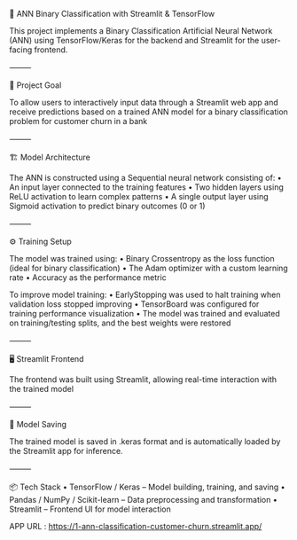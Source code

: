 🧠 ANN Binary Classification with Streamlit & TensorFlow

This project implements a Binary Classification Artificial Neural Network (ANN) using TensorFlow/Keras for the backend and Streamlit for the user-facing frontend.

⸻

🎯 Project Goal

To allow users to interactively input data through a Streamlit web app and receive predictions based on a trained ANN model for a binary classification problem for customer churn in a bank

⸻

🏗️ Model Architecture

The ANN is constructed using a Sequential neural network consisting of:
	•	An input layer connected to the training features
	•	Two hidden layers using ReLU activation to learn complex patterns
	•	A single output layer using Sigmoid activation to predict binary outcomes (0 or 1)

⸻

⚙️ Training Setup

The model was trained using:
	•	Binary Crossentropy as the loss function (ideal for binary classification)
	•	The Adam optimizer with a custom learning rate
	•	Accuracy as the performance metric

To improve model training:
	•	EarlyStopping was used to halt training when validation loss stopped improving
	•	TensorBoard was configured for training performance visualization
	•	The model was trained and evaluated on training/testing splits, and the best weights were restored

⸻

🖥️ Streamlit Frontend

The frontend was built using Streamlit, allowing real-time interaction with the trained model

⸻

💾 Model Saving

The trained model is saved in .keras format and is automatically loaded by the Streamlit app for inference.

⸻

📦 Tech Stack
	•	TensorFlow / Keras – Model building, training, and saving
	•	Pandas / NumPy / Scikit-learn – Data preprocessing and transformation
	•	Streamlit – Frontend UI for model interaction


APP URL : https://1-ann-classification-customer-churn.streamlit.app/
